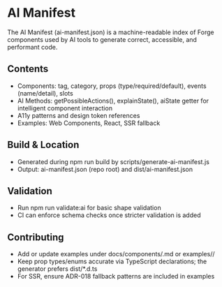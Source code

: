 # AI Manifest

The AI Manifest (ai-manifest.json) is a machine-readable index of Forge components used by AI tools to generate correct, accessible, and performant code.

## Contents
- Components: tag, category, props (type/required/default), events (name/detail), slots
- AI Methods: getPossibleActions(), explainState(), aiState getter for intelligent component interaction
- A11y patterns and design token references
- Examples: Web Components, React, SSR fallback

## Build & Location
- Generated during npm run build by scripts/generate-ai-manifest.js
- Output: ai-manifest.json (repo root) and dist/ai-manifest.json

## Validation
- Run npm run validate:ai for basic shape validation
- CI can enforce schema checks once stricter validation is added

## Contributing
- Add or update examples under docs/components/<component>.md or examples/<tag>/
- Keep prop types/enums accurate via TypeScript declarations; the generator prefers dist/*.d.ts
- For SSR, ensure ADR-018 fallback patterns are included in examples
